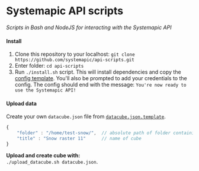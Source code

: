 # Systemapic API scripts
_Scripts in Bash and NodeJS for interacting with the Systemapic API_

#### Install
1. Clone this repository to your localhost: `git clone https://github.com/systemapic/api-scripts.git`
2. Enter folder: `cd api-scripts`
3. Run `./install.sh` script. This will install dependencies and copy the [config template](https://github.com/systemapic/api-scripts/blob/master/config.json.template). You'll also be prompted to add your credentials to the config. The config should end with the message: `You're now ready to use the Systemapic API!`

#### Upload data

Create your own `datacube.json` file from [`datacube.json.template`](https://github.com/systemapic/api-scripts/blob/master/datacube.json.template). 

```javascript
{
    "folder" : "/home/test-snow/", 	// absolute path of folder containing .tiff's
    "title" : "Snow raster 11" 		// name of cube
}
```

**Upload and create cube with:**   
`./upload_datacube.sh datacube.json`.
